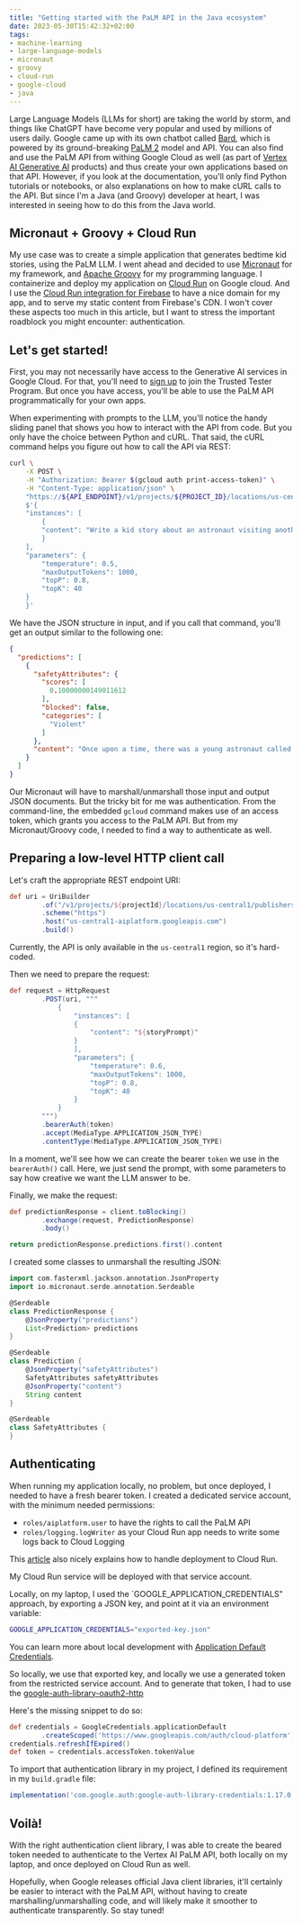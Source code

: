 ```yaml
---
title: "Getting started with the PaLM API in the Java ecosystem"
date: 2023-05-30T15:42:32+02:00
tags:
- machine-learning
- large-language-models
- micronaut
- groovy
- cloud-run
- google-cloud
- java
---
```


Large Language Models (LLMs for short) are taking the world by storm,
and things like ChatGPT have become very popular and used by millions of users daily.
Google came up with its own chatbot called [Bard](https://bard.google.com/),
which is powered by its ground-breaking [PaLM 2](https://ai.google/discover/palm2/) model and API.
You can also find and use the PaLM API from withing Google Cloud as well
(as part of [Vertex AI Generative AI](https://cloud.google.com/vertex-ai/docs/generative-ai/learn/overview) products)
and thus create your own applications based on that API.
However, if you look at the documentation, you'll only find Python tutorials or notebooks,
or also explanations on how to make cURL calls to the API.
But since I'm a Java (and Groovy) developer at heart, I was interested in seeing how to do this from the Java world.

## Micronaut + Groovy + Cloud Run

My use case was to create a simple application that generates bedtime kid stories, using the PaLM LLM.
I went ahead and decided to use [Micronaut](https://micronaut.io) for my framework,
and [Apache Groovy](https://groovy-lang.org) for my programming language.
I containerize and deploy my application on [Cloud Run](https://cloud.run) on Google cloud.
And I use the [Cloud Run integration for Firebase](https://cloud.google.com/run/docs/integrate/firebase-hosting)
to have a nice domain for my app, and to serve my static content from Firebase's CDN.
I won't cover these aspects too much in this article,
but I want to stress the important roadblock you might encounter: authentication.

## Let's get started!

First, you may not necessarily have access to the Generative AI services in Google Cloud.
For that, you'll need to [sign up](https://cloud.google.com/ai/generative-ai) to join the Trusted Tester Program.
But once you have access, you'll be able to use the PaLM API programmatically for your own apps.

When experimenting with prompts to the LLM, you'll notice the handy sliding panel
that shows you how to interact with the API from code. But you only have the choice between Python and cURL.
That said, the cURL command helps you figure out how to call the API via REST:

```bash
curl \
    -X POST \
    -H "Authorization: Bearer $(gcloud auth print-access-token)" \
    -H "Content-Type: application/json" \
    "https://${API_ENDPOINT}/v1/projects/${PROJECT_ID}/locations/us-central1/publishers/google/models/${MODEL_ID}:predict" -d \
    $'{
    "instances": [
        {
        "content": "Write a kid story about an astronaut visiting another galaxy but facing problems with shooting stars"
        }
    ],
    "parameters": {
        "temperature": 0.5,
        "maxOutputTokens": 1000,
        "topP": 0.8,
        "topK": 40
    }
    }'
```

We have the JSON structure in input, and if you call that command,
you'll get an output similar to the following one:

```json
{
  "predictions": [
    {
      "safetyAttributes": {
        "scores": [
          0.10000000149011612
        ],
        "blocked": false,
        "categories": [
          "Violent"
        ]
      },
      "content": "Once upon a time, there was a young astronaut called..."
    }
  ]
}
```

Our Micronaut will have to marshall/unmarshall those input and output JSON documents.
But the tricky bit for me was authentication.
From the command-line, the embedded `gcloud` command makes use of an access token,
which grants you access to the PaLM API.
But from my Micronaut/Groovy code, I needed to find a way to authenticate as well.

## Preparing a low-level HTTP client call

Let's craft the appropriate REST endpoint URI:

```groovy
def uri = UriBuilder
        .of("/v1/projects/${projectId}/locations/us-central1/publishers/google/models/text-bison:predict")
        .scheme("https")
        .host("us-central1-aiplatform.googleapis.com")
        .build()
```

Currently, the API is only available in the `us-central1` region, so it's hard-coded.

Then we need to prepare the request:

```groovy
def request = HttpRequest
        .POST(uri, """
            {
                "instances": [
                {
                    "content": "${storyPrompt}"
                }
                ],
                "parameters": {
                    "temperature": 0.6,
                    "maxOutputTokens": 1000,
                    "topP": 0.8,
                    "topK": 40
                }
            }
        """)
        .bearerAuth(token)
        .accept(MediaType.APPLICATION_JSON_TYPE)
        .contentType(MediaType.APPLICATION_JSON_TYPE)
```

In a moment, we'll see how we can create the bearer `token` we use in the `bearerAuth()` call.
Here, we just send the prompt, with some parameters to say how creative we want the LLM answer to be.

Finally, we make the request:

```groovy
def predictionResponse = client.toBlocking()
        .exchange(request, PredictionResponse)
        .body()

return predictionResponse.predictions.first().content
```

I created some classes to unmarshall the resulting JSON:

```groovy
import com.fasterxml.jackson.annotation.JsonProperty
import io.micronaut.serde.annotation.Serdeable

@Serdeable
class PredictionResponse {
    @JsonProperty("predictions")
    List<Prediction> predictions
}

@Serdeable
class Prediction {
    @JsonProperty("safetyAttributes")
    SafetyAttributes safetyAttributes
    @JsonProperty("content")
    String content
}

@Serdeable
class SafetyAttributes {
}
```

## Authenticating

When running my application locally, no problem, but once deployed, I needed to have a fresh bearer token.
I created a dedicated service account, with the minimum needed permissions:

* `roles/aiplatform.user` to have the rights to call the PaLM API
* `roles/logging.logWriter` as your Cloud Run app needs to write some logs back to Cloud Logging

This [article](https://medium.com/google-cloud/generative-ai-palm-2-model-deployment-with-cloud-run-54e8a398b24b)
also nicely explains how to handle deployment to Cloud Run.

My Cloud Run service will be deployed with that service account.

Locally, on my laptop, I used the `GOOGLE_APPLICATION_CREDENTIALS" approach,
by exporting a JSON key, and point at it via an environment variable:

```bash
GOOGLE_APPLICATION_CREDENTIALS="exported-key.json"
```

You can learn more about local development with
[Application Default Credentials](https://cloud.google.com/docs/authentication/provide-credentials-adc#local-dev).

So locally, we use that exported key, and locally we use a generated token from the restricted service account.
And to generate that token, I had to use the
[google-auth-library-oauth2-http](https://github.com/googleapis/google-auth-library-java#google-auth-library-oauth2-http)

Here's the missing snippet to do so:

```groovy
def credentials = GoogleCredentials.applicationDefault
        .createScoped('https://www.googleapis.com/auth/cloud-platform')
credentials.refreshIfExpired()
def token = credentials.accessToken.tokenValue
```

To import that authentication library in my project, I defined its requirement in my `build.gradle` file:

```groovy
implementation('com.google.auth:google-auth-library-credentials:1.17.0')
```

## Voilà!

With the right authentication client library, I was able to create the beared token needed to authenticate
to the Vertex AI PaLM API, both locally on my laptop, and once deployed on Cloud Run as well.

Hopefully, when Google releases official Java client libraries,
it'll certainly be easier to interact with the PaLM API,
without having to create marshalling/unmarshalling code,
and will likely make it smoother to authenticate transparently.
So stay tuned!